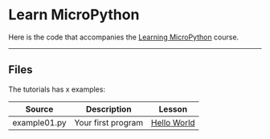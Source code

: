 # Learn MicroPython

Here is the code that accompanies the [Learning MicroPython](https://beta.kevsrobots.com/learn/learn_micropython) course.

---

## Files

The tutorials has x examples:

Source       | Description        | Lesson
-------------|--------------------|---------------------------------------------------------------------------------
example01.py | Your first program | [Hello World](https://beta.kevsrobots.com/learn/micropython/07_hello_world.html)
